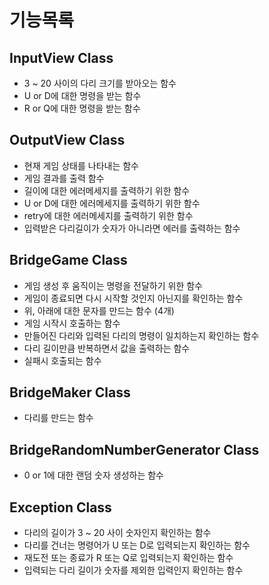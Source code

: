 # 기능목록
## InputView Class
- 3 ~ 20 사이의 다리 크기를 받아오는 함수
- U or D에 대한 명령을 받는 함수
- R or Q에 대한 명령을 받는 함수
## OutputView Class
- 현재 게임 상태를 나타내는 함수
- 게임 결과를 출력 함수
- 길이에 대한 에러메세지를 출력하기 위한 함수
- U or D에 대한 에러메세지를 출력하기 위한 함수
- retry에 대한 에러메세지를 출력하기 위한 함수
- 입력받은 다리길이가 숫자가 아니라면 에러를 출력하는 함수
## BridgeGame Class
- 게임 생성 후 움직이는 명령을 전달하기 위한 함수
- 게임이 종료되면 다시 시작할 것인지 아닌지를 확인하는 함수
- 위, 아래에 대한 문자를 만드는 함수 (4개)
- 게임 시작시 호출하는 함수
- 만들어진 다리와 입력된 다리의 명령이 일치하는지 확인하는 함수
- 다리 길이만큼 반복하면서 값을 출력하는 함수
- 실패시 호출되는 함수
## BridgeMaker Class
- 다리를 만드는 함수
## BridgeRandomNumberGenerator Class
- 0 or 1에 대한 랜덤 숫자 생성하는 함수
## Exception Class
- 다리의 길이가 3 ~ 20 사이 숫자인지 확인하는 함수
- 다리를 건너는 명령어가 U 또는 D로 입력되는지 확인하는 함수
- 재도전 또는 종료가 R 또는 Q로 입력되는지 확인하는 함수
- 입력되는 다리 길이가 숫자를 제외한 입력인지 확인하는 함수